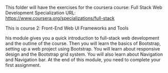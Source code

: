 This folder will have the exercises for the coursera course:  Full Stack Web Development Specialization
URL: https://www.coursera.org/specializations/full-stack

This is course 2: Front-End Web UI Frameworks and Tools

his module gives you a quick introduction to full-stack web development and the outline of the course. Then you will learn the basics of Bootstrap, setting up a web project using Bootstrap. You will learn about responsive design and the Bootstrap grid system. You will also learn about Navigation and Navigation bar. At the end of this module, you need to complete your first assignment.